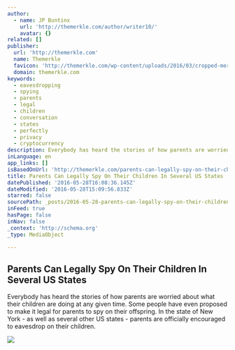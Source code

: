 ```yaml
---
author:
  - name: JP Buntinx
    url: 'http://themerkle.com/author/writer10/'
    avatar: {}
related: []
publisher:
  url: 'http://themerkle.com'
  name: Themerkle
  favicon: 'http://themerkle.com/wp-content/uploads/2016/03/cropped-merkle-white-1-192x192.png'
  domain: themerkle.com
keywords:
  - eavesdropping
  - spying
  - parents
  - legal
  - children
  - conversation
  - states
  - perfectly
  - privacy
  - cryptocurrency
description: Everybody has heard the stories of how parents are worried about what their children are doing at any given time. Some people have even proposed to make it legal for parents to spy on their offspring. In the state of New York - as well as several other US states - parents are officially encouraged to eavesdrop on their children.
inLanguage: en
app_links: []
isBasedOnUrl: 'http://themerkle.com/parents-can-legally-spy-on-their-children-in-several-us-states/'
title: Parents Can Legally Spy On Their Children In Several US States
datePublished: '2016-05-28T16:08:36.145Z'
dateModified: '2016-05-28T15:09:56.833Z'
starred: false
sourcePath: _posts/2016-05-28-parents-can-legally-spy-on-their-children-in-several-us-stat.md
inFeed: true
hasPage: false
inNav: false
_context: 'http://schema.org'
_type: MediaObject

---
```

<article style=""><h1>Parents Can Legally Spy On Their Children In Several US States</h1><p>Everybody has heard the stories of how parents are worried about what their children are doing at any given time. Some people have even proposed to make it legal for parents to spy on their offspring. In the state of New York - as well as several other US states - parents are officially encouraged to eavesdrop on their children.</p><img src="http://themerkle.com/wp-content/uploads/2016/05/shutterstock_346629059.jpg" /></article>